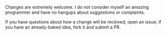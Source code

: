 Changes are extremely welcome. I do not consider myself an amazing programmer and have no hangups about suggestions or complaints. 

If you have questions about how a change will be received, open an issue; if you have an already-baked idea, fork it and submit a PR.

